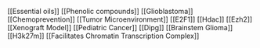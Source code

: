 [[Essential oils]]
[[Phenolic compounds]]
[[Glioblastoma]]
[[Chemoprevention]]
[[Tumor Microenvironment]]
[[E2F1]]
[[Hdac]]
[[Ezh2]]
[[Xenograft Model]]
[[Pediatric Cancer]]
[[Dipg]]
[[Brainstem Glioma]]
[[H3k27m]]
[[Facilitates Chromatin Transcription Complex]]
